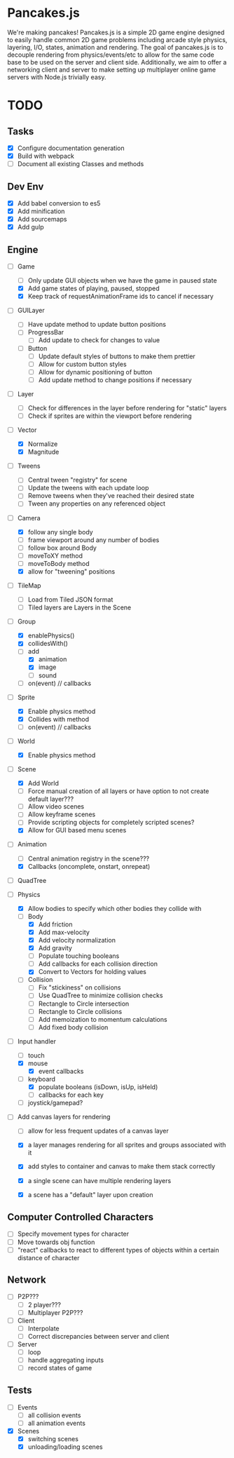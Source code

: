 # Pancakes.js
We're making pancakes! Pancakes.js is a simple 2D game engine designed to easily handle common 2D game problems including
arcade style physics, layering, I/O, states, animation and rendering. The goal of pancakes.js is to decouple rendering from physics/events/etc to allow for the same code base to be used on the server and client side. Additionally, we aim to offer a networking client and server to make setting up multiplayer online game servers with Node.js trivially easy.


# TODO
## Tasks
- [x] Configure documentation generation
- [x] Build with webpack
- [ ] Document all existing Classes and methods

## Dev Env
- [x] Add babel conversion to es5
- [x] Add minification
- [x] Add sourcemaps
- [x] Add gulp

## Engine
- [ ] Game
    - [ ] Only update GUI objects when we have the game in paused state
    - [x] Add game states of playing, paused, stopped
    - [x] Keep track of requestAnimationFrame ids to cancel if necessary
- [ ] GUILayer
    - [ ] Have update method to update button positions
    - [ ] ProgressBar
        - [ ] Add update to check for changes to value
    - [ ] Button
        - [ ] Update default styles of buttons to make them prettier
        - [ ] Allow for custom button styles
        - [ ] Allow for dynamic positioning of button
        - [ ] Add update method to change positions if necessary
- [ ] Layer
    - [ ] Check for differences in the layer before rendering for "static" layers
    - [ ] Check if sprites are within the viewport before rendering
- [ ] Vector
    - [x] Normalize
    - [x] Magnitude
- [ ] Tweens
    - [ ] Central tween "registry" for scene
    - [ ] Update the tweens with each update loop
    - [ ] Remove tweens when they've reached their desired state
    - [ ] Tween any properties on any referenced object
- [ ] Camera
    - [x] follow any single body
    - [ ] frame viewport around any number of bodies
    - [ ] follow box around Body
    - [ ] moveToXY method
    - [ ] moveToBody method
    - [x] allow for "tweening" positions
- [ ] TileMap
    - [ ] Load from Tiled JSON format
    - [ ] Tiled layers are Layers in the Scene
- [ ] Group
    - [x] enablePhysics()
    - [x] collidesWith()
    - [ ] add
        - [x] animation
        - [x] image
        - [ ] sound
    - [ ] on(event) // callbacks
- [ ] Sprite
    - [x] Enable physics method
    - [x] Collides with method
    - [ ] on(event) // callbacks
- [ ] World
    - [x] Enable physics method
- [ ] Scene
    - [x] Add World
    - [ ] Force manual creation of all layers or have option to not create default layer???
    - [ ] Allow video scenes
    - [ ] Allow keyframe scenes
    - [ ] Provide scripting objects for completely scripted scenes?
    - [x] Allow for GUI based menu scenes
- [ ] Animation
    - [ ] Central animation registry in the scene???
    - [x] Callbacks (oncomplete, onstart, onrepeat)
- [ ] QuadTree

- [ ] Physics
    - [x] Allow bodies to specify which other bodies they collide with
    - [ ] Body
        - [x] Add friction
        - [x] Add max-velocity
        - [x] Add velocity normalization
        - [x] Add gravity
        - [ ] Populate touching booleans
        - [ ] Add callbacks for each collision direction
        - [x] Convert to Vectors for holding values
    - [ ] Collision
        - [ ] Fix "stickiness" on collisions
        - [ ] Use QuadTree to minimize collision checks
        - [ ] Rectangle to Circle intersection
        - [ ] Rectangle to Circle collisions
        - [ ] Add memoization to momentum calculations
        - [ ] Add fixed body collision
- [ ] Input handler
    - [ ] touch
    - [x] mouse
        - [x] event callbacks
    - [ ] keyboard
        - [x] populate booleans (isDown, isUp, isHeld)
        - [ ] callbacks for each key
    - [ ] joystick/gamepad?
- [ ] Add canvas layers for rendering
    - [ ] allow for less frequent updates of a canvas layer
    - [x] a layer manages rendering for all sprites and groups associated with it
    - [x] add styles to container and canvas to make them stack correctly
    - [x] a single scene can have multiple rendering layers
    - [x] a scene has a "default" layer upon creation


## Computer Controlled Characters
- [ ] Specify movement types for character
- [ ] Move towards obj function
- [ ] "react" callbacks to react to different types of objects within a certain distance of character

## Network
- [ ] P2P???
    - [ ] 2 player???
    - [ ] Multiplayer P2P???
- [ ] Client
    - [ ] Interpolate
    - [ ] Correct discrepancies between server and client
- [ ] Server
    - [ ] loop
    - [ ] handle aggregating inputs
    - [ ] record states of game

## Tests
- [ ] Events
    - [ ] all collision events
    - [ ] all animation events

- [x] Scenes
    - [x] switching scenes
    - [x] unloading/loading scenes